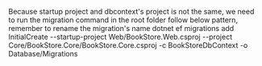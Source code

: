Because startup project and dbcontext's project is not the same, we need to run the migration command in the root folder follow below pattern, remember to rename the migration's name
dotnet ef migrations add InitialCreate --startup-project Web/BookStore.Web.csproj --project Core/BookStore.Core/BookStore.Core.csproj -c BookStoreDbContext -o Database/Migrations